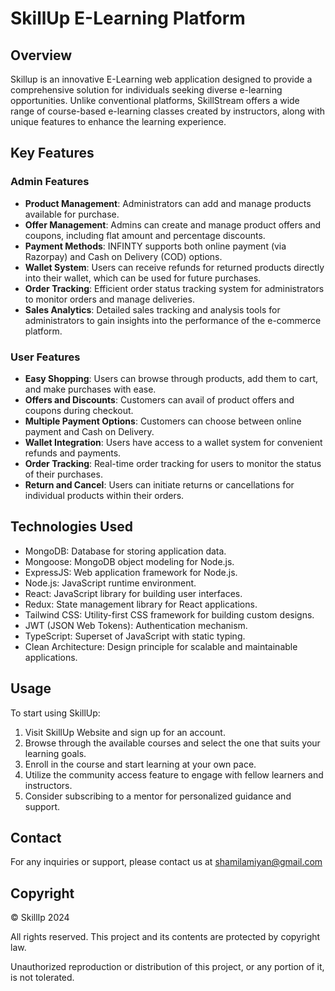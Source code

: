 # SkillUp E-Learning Platform

## Overview
Skillup is an innovative E-Learning web application designed to provide a comprehensive solution for individuals seeking diverse e-learning opportunities. Unlike conventional platforms, SkillStream offers a wide range of course-based e-learning classes created by instructors, along with unique features to enhance the learning experience.
## Key Features

### Admin Features
- **Product Management**: Administrators can add and manage products available for purchase.
- **Offer Management**: Admins can create and manage product offers and coupons, including flat amount and percentage discounts.
- **Payment Methods**: INFINTY supports both online payment (via Razorpay) and Cash on Delivery (COD) options.
- **Wallet System**: Users can receive refunds for returned products directly into their wallet, which can be used for future purchases.
- **Order Tracking**: Efficient order status tracking system for administrators to monitor orders and manage deliveries.
- **Sales Analytics**: Detailed sales tracking and analysis tools for administrators to gain insights into the performance of the e-commerce platform.

### User Features
- **Easy Shopping**: Users can browse through products, add them to cart, and make purchases with ease.
- **Offers and Discounts**: Customers can avail of product offers and coupons during checkout.
- **Multiple Payment Options**: Customers can choose between online payment and Cash on Delivery.
- **Wallet Integration**: Users have access to a wallet system for convenient refunds and payments.
- **Order Tracking**: Real-time order tracking for users to monitor the status of their purchases.
- **Return and Cancel**: Users can initiate returns or cancellations for individual products within their orders.

## Technologies Used
- MongoDB: Database for storing application data.
- Mongoose: MongoDB object modeling for Node.js.
- ExpressJS: Web application framework for Node.js.
- Node.js: JavaScript runtime environment.
- React: JavaScript library for building user interfaces.
- Redux: State management library for React applications.
- Tailwind CSS: Utility-first CSS framework for building custom designs.
- JWT (JSON Web Tokens): Authentication mechanism.
- TypeScript: Superset of JavaScript with static typing.
- Clean Architecture: Design principle for scalable and maintainable applications.
## Usage
To start using SkillUp:
1. Visit SkillUp Website and sign up for an account.
2. Browse through the available courses and select the one that suits your learning goals.
3. Enroll in the course and start learning at your own pace.
4. Utilize the community access feature to engage with fellow learners and instructors.
5. Consider subscribing to a mentor for personalized guidance and support.

## Contact
For any inquiries or support, please contact us at shamilamiyan@gmail.com


## Copyright
© SkillIp 2024

All rights reserved. This project and its contents are protected by copyright law.

Unauthorized reproduction or distribution of this project, or any portion of it, is not tolerated.
